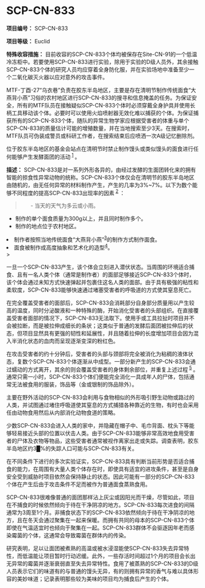 # SCP-CN-833


**项目编号：** SCP-CN-833

**项目等级：** Euclid

**特殊收容措施：** 目前收容的SCP-CN-833个体均被保存在Site-CN-91的一个低温冷冻柜中。若要使用SCP-CN-833进行实验，除用于实验的D级人员外，其余接触SCP-CN-833个体的研究人员均应穿着全身防化服，并在实验场地中准备至少一个二氧化碳灭火器以应对意外的攻击事件。

MTF-丁酉-27“乌衣巷”负责在胶东半岛地区，主要是存在清明节制作传统面食“大燕背小燕”习俗的农村地区进行SCP-CN-833的搜寻和信息掩盖的任务。为保证安全，所有的MTF队员在接触疑似SCP-CN-833个体时必须穿戴全身护具并使用长柄工具移动该个体。必要时可以使用火焰喷射器无效化难以捕获的个体。为保证捕获所有的SCP-CN-833个体，随队的异常生物学家应根据受害者的体重与单个SCP-CN-833的质量估计可能的增殖数量，并在当地搜索至少3天。在搜索时，MTF队员可伪装成警员或科研工作者，在搜索结束后应喷洒一次A级记忆删除剂。

位于胶东半岛地区的基金会站点在清明节时禁止制作馒头或类似馒头的面食进行任何能够产生发酵面团的活动<sup class='footnoteref'>
 <a shape='rect' class='footnoteref' id='footnoteref-1' href='javascript:;' onclick='WIKIDOT.page.utils.scrollToReference(&apos;footnote-1&apos;)'>1</a>
</sup>。

**描述：** SCP-CN-833是对一系列外形各异的，由经过发酵的生面团转化来的拥有智能的掠食性异常动物的统称。SCP-CN-833个体仅会在清明节的胶东半岛地区由随机的，由无任何异常的材料制作产生，产生的几率为3%~7%。以下为数个能够不同程度的提高SCP-CN-833出现率的因素<sup class='footnoteref'>
 <a shape='rect' class='footnoteref' id='footnoteref-2' href='javascript:;' onclick='WIKIDOT.page.utils.scrollToReference(&apos;footnote-2&apos;)'>2</a>
</sup>：


> <ol>- &#24403;&#22825;&#30340;&#22825;&#27668;&#20026;&#22810;&#20113;&#25110;&#23567;&#38632;&#12290;
- &#21046;&#20316;&#30340;&#21333;&#20010;&#38754;&#39135;&#36136;&#37327;&#20026;300g&#20197;&#19978;&#65292;&#24182;&#19988;&#21516;&#26102;&#21046;&#20316;&#22810;&#20010;&#12290;
- &#21046;&#20316;&#30340;&#22320;&#28857;&#20301;&#20110;&#20892;&#26449;&#22320;&#21306;&#12290;
<li>&#21046;&#20316;&#32773;&#25353;&#29031;&#24403;&#22320;&#20256;&#32479;&#38754;&#39135;&#8220;&#22823;&#29141;&#32972;&#23567;&#29141;&#8221;<sup class='footnoteref'><a shape='rect' class='footnoteref' id='footnoteref-3' href='javascript:;' onclick='WIKIDOT.page.utils.scrollToReference(&apos;footnote-3&apos;)'>3</a></sup>&#30340;&#21046;&#20316;&#26041;&#24335;&#21046;&#20316;&#38754;&#39135;&#12290;</li><li>&#38754;&#39135;&#34987;&#21046;&#20316;&#25104;&#39640;&#24230;&#25277;&#35937;&#21644;&#33402;&#26415;&#21270;&#30340;&#36896;&#22411;<sup class='footnoteref'><a shape='rect' class='footnoteref' id='footnoteref-4' href='javascript:;' onclick='WIKIDOT.page.utils.scrollToReference(&apos;footnote-4&apos;)'>4</a></sup>&#12290;</li></ol>> 

一旦一个SCP-CN-833产生，该个体会立刻进入潜伏状态。当周围的环境适合捕食、且有一名人类个体（通常是制作者）的面部足够接近SCP-CN-833个体时，该个体会通过未知方式快速弹起并包裹住这名人类的面部。由于具有极强的粘性和柔软度，SCP-CN-833能够快速通过堵塞受害者的呼吸道的方式使其窒息死亡。

在完全覆盖受害者的面部后，SCP-CN-833会消耗部分自身部分质量用以产生较高的温度，同时分泌酸液和一种特殊的酶，开始消化受害者的头部组织。在直接覆盖受害者面部的情况下，SCP-CN-833无法取下。使用手或工具拉扯时项目并不会被拉断，而是被拉伸成细长的条状；这类似于普通的发酵后面团被拉伸后的状态，但项目显然具有更强的韧性和延展性，并且随着拉伸的长度增加项目会因为混入半消化状态的血肉而呈现逐渐变深的粉红色。

在攻击受害者的约十分钟后，受害者的头部与颈部将完全被消化为粘稠的液体状态，复数个SCP-CN-833个体逐渐从中成型。一部分新产生的SCP-CN-833会通过蠕动的方式离开，其余的则会覆盖受害者的身体剩余部位，并重复上述过程<sup class='footnoteref'>
 <a shape='rect' class='footnoteref' id='footnoteref-5' href='javascript:;' onclick='WIKIDOT.page.utils.scrollToReference(&apos;footnote-5&apos;)'>5</a>
</sup>。通常只需一小时，SCP-CN-833个体们便能完全消化一具成年人的尸体，包括通常无法被食用的服装，饰品等（金或银制的饰品除外）。

主要在野外活动的SCP-CN-833会利用与食物相似的外形吸引野生动物或路过的人类，并试图通过堵住呼吸道使其窒息的方式捕猎各种靠近的生物，有时也会采用任由动物食用然后从内部消化动物食道的策略。

少数SCP-CN-833会进入人类的家中，并隐藏在帽子中、毛巾背面、枕头下等能够轻易接近头部的位置以伏击人类。由于SCP-CN-833能够非常高效地食用受害者的尸体及衣物等物品，这些受害者通常被视作离家出走或失踪。调查表明，胶东半岛地区约3█%的失踪人口可能与SCP-CN-833有关。

在不同条件下进行的多次实验证实，SCP-CN-833具有判断当前形势是否适合捕食的能力，在周围有大量人类个体存在时，即使具有适宜的进攻条件，甚至是自身安全受到威胁时项目依然会保持静止的状态。因此可能有一部分的SCP-CN-833个体在产生后由于攻击条件不足而被作为普通面食蒸熟食用。

SCP-CN-833很难像普通的面团那样沾上灰尘或因阳光而干燥，尽管如此，项目在不捕食的时候依然倾向于待在干净阴凉的地方。SCP-CN-833每次进食的间隔通常为3周至1个月。非捕食状态下的SCP-CN-833依然倾向于待在干净阴凉的地方，且在冬天会通过聚集在一起来保暖。而拥有共同的母本的SCP-CN-833个体即使在气温适宜时也倾向于聚集在一起。SCP-CN-833群体不会驱逐因年老而感染霉菌的个体，这通常会导致霉菌在群体内的传染。

研究表明，足以让面团被煮熟的高温或被水浸湿能使SCP-CN-833失去异常特性，而低温能让项目暂时行动迟缓。此外，一些存活时间超过1个月的项目会长出无异常的霉菌并逐渐衰弱直至失去异常特性。食用了被蒸熟的SCP-CN-833的D级人员表示它们的味道有的与普通的馒头无异，有的则拥有异常的香气与难以具体形容的美妙味道；记录表明那些较为美味的项目均为捕食后产生的个体。




